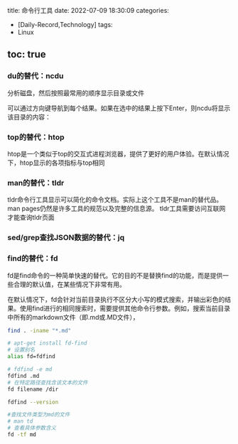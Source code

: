 title: 命令行工具
date: 2022-07-09 18:30:09
categories:
- [Daily-Record,Technology]
tags:
- Linux

toc: true
---


### du的替代：ncdu
分析磁盘，然后按照最常用的顺序显示目录或文件

可以通过方向键导航到每个结果。如果在选中的结果上按下Enter，则ncdu将显示该目录的内容：

### top的替代：htop
htop是一个类似于top的交互式进程浏览器，提供了更好的用户体验。在默认情况下，htop显示的各项指标与top相同

### man的替代：tldr

tldr命令行工具显示可以简化的命令文档。实际上这个工具不是man的替代品。man pages仍然是许多工具的规范以及完整的信息源。
tldr工具需要访问互联网才能查询tldr页面

### sed/grep查找JSON数据的替代：jq



### find的替代：fd
fd是find命令的一种简单快速的替代。它的目的不是替换find的功能，而是提供一些合理的默认值，在某些情况下非常有用。

在默认情况下，fd会针对当前目录执行不区分大小写的模式搜索，并输出彩色的结果。使用find进行的相同搜索时，需要提供其他命令行参数。例如，搜索当前目录中所有的markdown文件（即.md或.MD文件），
``` sh
find . -iname "*.md" 

# apt-get install fd-find
# 设置别名 
alias fd=fdfind

# fdfind -e md
fdfind .md
# 在特定路径查找含该文本的文件
fd filename /dir

fdfind --version

#查找文件类型为md的文件
# man td
# 查看具体参数含义
fd -tf md
```